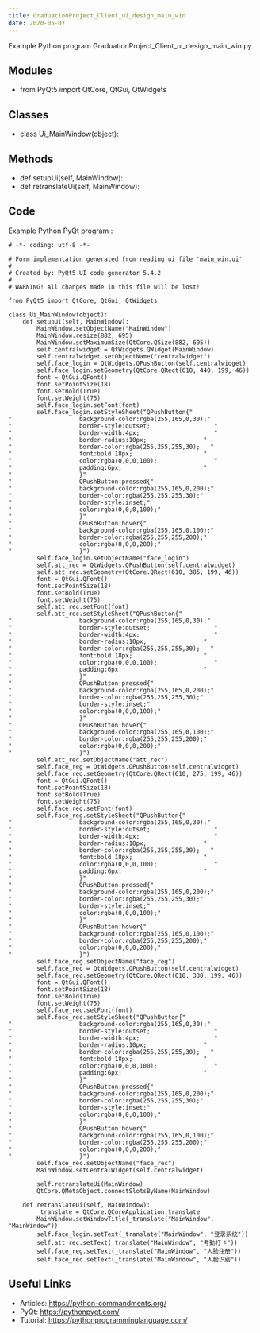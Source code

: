 ```yaml
---
title: GraduationProject_Client_ui_design_main_win
date: 2020-05-07
---
```

Example Python program GraduationProject_Client_ui_design_main_win.py

## Modules

* from PyQt5 import QtCore, QtGui, QtWidgets

## Classes

* class Ui_MainWindow(object):

## Methods

* def setupUi(self, MainWindow):
* def retranslateUi(self, MainWindow):

## Code

Example Python PyQt program :

    # -*- coding: utf-8 -*-
    
    # Form implementation generated from reading ui file 'main_win.ui'
    #
    # Created by: PyQt5 UI code generator 5.4.2
    #
    # WARNING! All changes made in this file will be lost!
    
    from PyQt5 import QtCore, QtGui, QtWidgets
    
    class Ui_MainWindow(object):
        def setupUi(self, MainWindow):
            MainWindow.setObjectName("MainWindow")
            MainWindow.resize(882, 695)
            MainWindow.setMaximumSize(QtCore.QSize(882, 695))
            self.centralwidget = QtWidgets.QWidget(MainWindow)
            self.centralwidget.setObjectName("centralwidget")
            self.face_login = QtWidgets.QPushButton(self.centralwidget)
            self.face_login.setGeometry(QtCore.QRect(610, 440, 199, 46))
            font = QtGui.QFont()
            font.setPointSize(18)
            font.setBold(True)
            font.setWeight(75)
            self.face_login.setFont(font)
            self.face_login.setStyleSheet("QPushButton{"
    "                   background-color:rgba(255,165,0,30);"
    "                   border-style:outset;                  "
    "                   border-width:4px;                     "
    "                   border-radius:10px;                "
    "                   border-color:rgba(255,255,255,30);   "
    "                   font:bold 18px;                    "
    "                   color:rgba(0,0,0,100);                "
    "                   padding:6px;                       "
    "                   }"
    "                   QPushButton:pressed{"
    "                   background-color:rgba(255,165,0,200);"
    "                   border-color:rgba(255,255,255,30);"
    "                   border-style:inset;"
    "                   color:rgba(0,0,0,100);"
    "                   }"
    "                   QPushButton:hover{"
    "                   background-color:rgba(255,165,0,100);"
    "                   border-color:rgba(255,255,255,200);"
    "                   color:rgba(0,0,0,200);"
    "                   }")
            self.face_login.setObjectName("face_login")
            self.att_rec = QtWidgets.QPushButton(self.centralwidget)
            self.att_rec.setGeometry(QtCore.QRect(610, 385, 199, 46))
            font = QtGui.QFont()
            font.setPointSize(18)
            font.setBold(True)
            font.setWeight(75)
            self.att_rec.setFont(font)
            self.att_rec.setStyleSheet("QPushButton{"
    "                   background-color:rgba(255,165,0,30);"
    "                   border-style:outset;                  "
    "                   border-width:4px;                     "
    "                   border-radius:10px;                "
    "                   border-color:rgba(255,255,255,30);   "
    "                   font:bold 18px;                    "
    "                   color:rgba(0,0,0,100);                "
    "                   padding:6px;                       "
    "                   }"
    "                   QPushButton:pressed{"
    "                   background-color:rgba(255,165,0,200);"
    "                   border-color:rgba(255,255,255,30);"
    "                   border-style:inset;"
    "                   color:rgba(0,0,0,100);"
    "                   }"
    "                   QPushButton:hover{"
    "                   background-color:rgba(255,165,0,100);"
    "                   border-color:rgba(255,255,255,200);"
    "                   color:rgba(0,0,0,200);"
    "                   }")
            self.att_rec.setObjectName("att_rec")
            self.face_reg = QtWidgets.QPushButton(self.centralwidget)
            self.face_reg.setGeometry(QtCore.QRect(610, 275, 199, 46))
            font = QtGui.QFont()
            font.setPointSize(18)
            font.setBold(True)
            font.setWeight(75)
            self.face_reg.setFont(font)
            self.face_reg.setStyleSheet("QPushButton{"
    "                   background-color:rgba(255,165,0,30);"
    "                   border-style:outset;                  "
    "                   border-width:4px;                     "
    "                   border-radius:10px;                "
    "                   border-color:rgba(255,255,255,30);   "
    "                   font:bold 18px;                    "
    "                   color:rgba(0,0,0,100);                "
    "                   padding:6px;                       "
    "                   }"
    "                   QPushButton:pressed{"
    "                   background-color:rgba(255,165,0,200);"
    "                   border-color:rgba(255,255,255,30);"
    "                   border-style:inset;"
    "                   color:rgba(0,0,0,100);"
    "                   }"
    "                   QPushButton:hover{"
    "                   background-color:rgba(255,165,0,100);"
    "                   border-color:rgba(255,255,255,200);"
    "                   color:rgba(0,0,0,200);"
    "                   }")
            self.face_reg.setObjectName("face_reg")
            self.face_rec = QtWidgets.QPushButton(self.centralwidget)
            self.face_rec.setGeometry(QtCore.QRect(610, 330, 199, 46))
            font = QtGui.QFont()
            font.setPointSize(18)
            font.setBold(True)
            font.setWeight(75)
            self.face_rec.setFont(font)
            self.face_rec.setStyleSheet("QPushButton{"
    "                   background-color:rgba(255,165,0,30);"
    "                   border-style:outset;                  "
    "                   border-width:4px;                     "
    "                   border-radius:10px;                "
    "                   border-color:rgba(255,255,255,30);   "
    "                   font:bold 18px;                    "
    "                   color:rgba(0,0,0,100);                "
    "                   padding:6px;                       "
    "                   }"
    "                   QPushButton:pressed{"
    "                   background-color:rgba(255,165,0,200);"
    "                   border-color:rgba(255,255,255,30);"
    "                   border-style:inset;"
    "                   color:rgba(0,0,0,100);"
    "                   }"
    "                   QPushButton:hover{"
    "                   background-color:rgba(255,165,0,100);"
    "                   border-color:rgba(255,255,255,200);"
    "                   color:rgba(0,0,0,200);"
    "                   }")
            self.face_rec.setObjectName("face_rec")
            MainWindow.setCentralWidget(self.centralwidget)
    
            self.retranslateUi(MainWindow)
            QtCore.QMetaObject.connectSlotsByName(MainWindow)
    
        def retranslateUi(self, MainWindow):
            _translate = QtCore.QCoreApplication.translate
            MainWindow.setWindowTitle(_translate("MainWindow", "MainWindow"))
            self.face_login.setText(_translate("MainWindow", "登录系统"))
            self.att_rec.setText(_translate("MainWindow", "考勤打卡"))
            self.face_reg.setText(_translate("MainWindow", "人脸注册"))
            self.face_rec.setText(_translate("MainWindow", "人脸识别"))
    
    

## Useful Links

- Articles: https://python-commandments.org/
- PyQt: https://pythonpyqt.com/
- Tutorial: https://pythonprogramminglanguage.com/
